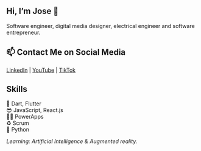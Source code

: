 ## Hi, I’m Jose 👋
Software engineer, digital media designer, electrical engineer and software entrepreneur.

## 📫 Contact Me on Social Media
[LinkedIn](https://www.linkedin.com/in/zarabandajose/) | [YouTube](https://www.youtube.com/channel/UCsXEZiXNJ0r-inP-6_PKTzQ) | [TikTok](https://www.tiktok.com/@jozzer182tk)

## Skills
📱 Dart, Flutter <br>
😎 JavaScript, React.js <br>
💪🏻 PowerApps <br>
♻️ Scrum <br>
🐍 Python <br>

*Learning: Artificial Intelligence & Augmented reality.*  

<!---
jozzer182/jozzer182 is a ✨ special ✨ repository because its `README.md` (this file) appears on your GitHub profile.
You can click the Preview link to take a look at your changes.
--->
